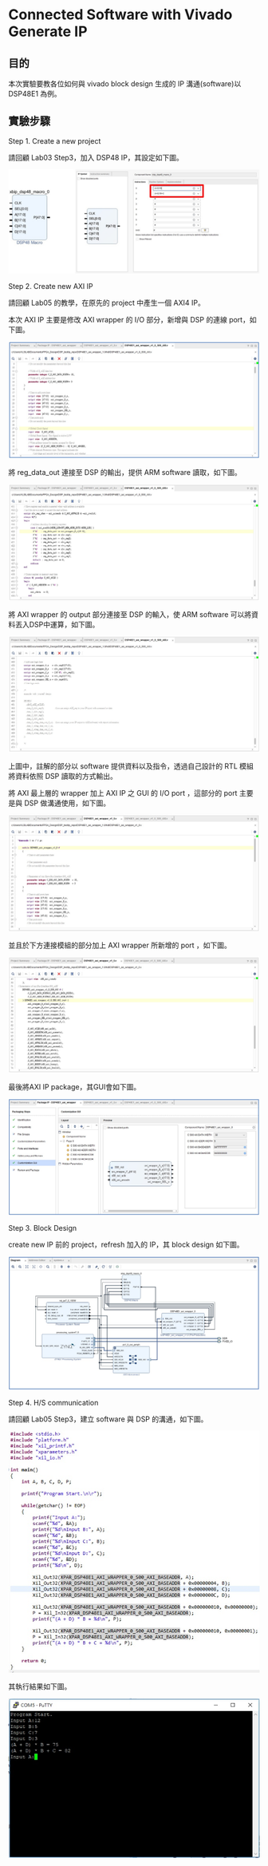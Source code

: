 Connected Software with Vivado Generate IP
====
## 目的
本次實驗要教各位如何與 vivado block design 生成的 IP 溝通(software)以 DSP48E1 為例。
## 實驗步驟
Step 1. Create a new project

請回顧 Lab03 Step3，加入 DSP48 IP，其設定如下圖。

![P1](./img/P1_DSP_ins.jpg)

Step 2. Create new AXI IP

請回顧 Lab05 的教學，在原先的 project 中產生一個 AXI4 IP。

本次 AXI IP 主要是修改 AXI wrapper 的 I/O 部分，新增與 DSP 的連線 port，如下圖。

![P2](./img/P2_axi_wrapper_io.jpg)

將 reg_data_out 連接至 DSP 的輸出，提供 ARM software 讀取，如下圖。

![P3](./img/P3_axi_wrapper_rd.jpg)

將 AXI wrapper 的 output 部分連接至 DSP 的輸入，使 ARM software 可以將資料丟入DSP中運算，如下圖。

![P4](./img/P4_axi_wrapper_wt.jpg)

上圖中，註解的部分以 software 提供資料以及指令，透過自己設計的 RTL 模組將資料依照 DSP 讀取的方式輸出。

將 AXI 最上層的 wrapper 加上 AXI IP 之 GUI 的 I/O port ，這部分的 port 主要是與 DSP 做溝通使用，如下圖。

![P5](./img/P5_axi_wrapper_top_io.jpg)

並且於下方連接模組的部分加上 AXI wrapper 所新增的 port ，如下圖。

![P6](./img/P6_axi_wrapper_top_as.jpg)

最後將AXI IP package，其GUI會如下圖。

![P7](./img/P7_axi_wrapper_GUI.jpg)

Step 3. Block Design

create new IP 前的 project，refresh 加入的 IP，其 block design 如下圖。

![P8](./img/P8_top_block_design.jpg)

Step 4. H/S communication

請回顧 Lab05 Step3，建立 software 與 DSP 的溝通，如下圖。

![P9](./img/P9_software_function.jpg)

其執行結果如下圖。

![P10](./img/P10_running_example.jpg)
